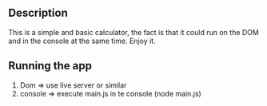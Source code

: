 ## Description

This is a simple and basic calculator, the fact is that it could run on the DOM and in the console at the same time. 
Enjoy it.

## Running the app
1. Dom => use live server or similar
2. console => execute main.js in te console (node main.js)